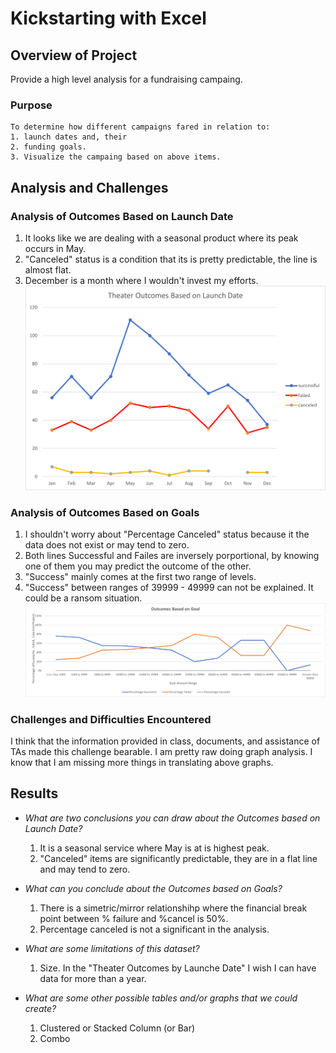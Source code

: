 # Kickstarting with Excel

## Overview of Project
Provide a high level analysis for a fundraising campaing.
### Purpose
    To determine how different campaigns fared in relation to:
    1. launch dates and, their
    2. funding goals.
    3. Visualize the campaing based on above items.
## Analysis and Challenges

### Analysis of Outcomes Based on Launch Date

1.  It looks like we are dealing with a seasonal product where its peak occurs in May.
2.  "Canceled" status is a condition that its is pretty predictable, the line is almost flat.
3.  December is a month where I wouldn't invest my efforts.
![Launch Date](https://github.com/fmorote01/GitMyRepo/blob/main/Resource/Theater_Outcomes_vs_Launch.png)
### Analysis of Outcomes Based on Goals
1.  I shouldn't worry about "Percentage Canceled" status because it the data does not exist or may tend to zero.
2.  Both lines Successful and Failes are inversely porportional, by knowing one of them you may predict the outcome of the other.
3.  "Success" mainly comes at the first two range of levels.
4.  "Success" between ranges of 39999 - 49999 can not be explained. It could be a ransom situation.
![My Test](https://github.com/fmorote01/GitMyRepo/blob/main/Resource/Outcomes_vs_Goals.png)

### Challenges and Difficulties Encountered
I think that the information provided in class, documents, and assistance of TAs made this challenge bearable.
I am pretty raw doing graph analysis. I know that I am missing more things in translating above graphs.

## Results

- _What are two conclusions you can draw about the Outcomes based on Launch Date?_
    1. It is a seasonal service where May is at is highest peak.
    2. "Canceled" items are significantly predictable, they are in a flat line and may tend to zero.

- _What can you conclude about the Outcomes based on Goals?_
    1. There is a simetric/mirror relationshihp where the financial break point between %
       failure and %cancel is 50%.
    2. Percentage canceled is not a significant in the analysis.

- _What are some limitations of this dataset?_
    1. Size. In the "Theater Outcomes by Launche Date" I wish I can have data for more than a year.

- _What are some other possible tables and/or graphs that we could create?_
    1.  Clustered or Stacked Column (or Bar)
    2.  Combo

